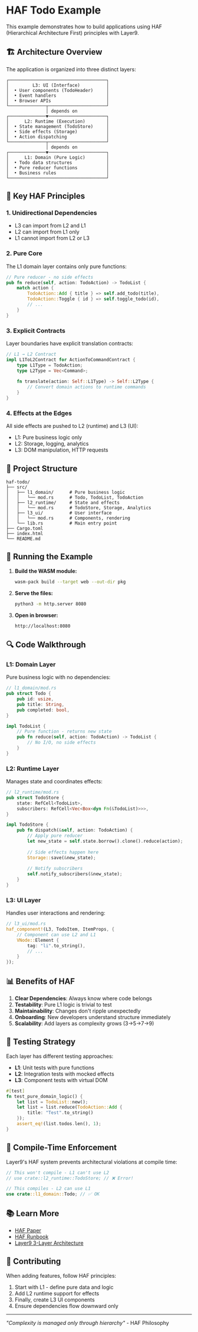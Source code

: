 # HAF Todo Example

This example demonstrates how to build applications using HAF (Hierarchical Architecture First) principles with Layer9.

## 🏗️ Architecture Overview

The application is organized into three distinct layers:

```
┌─────────────────────────────────────┐
│         L3: UI (Interface)          │
│  • User components (TodoHeader)     │
│  • Event handlers                   │
│  • Browser APIs                     │
└──────────────┬──────────────────────┘
               │ depends on
┌──────────────▼──────────────────────┐
│      L2: Runtime (Execution)        │
│  • State management (TodoStore)     │
│  • Side effects (Storage)           │
│  • Action dispatching               │
└──────────────┬──────────────────────┘
               │ depends on
┌──────────────▼──────────────────────┐
│      L1: Domain (Pure Logic)        │
│  • Todo data structures             │
│  • Pure reducer functions           │
│  • Business rules                   │
└─────────────────────────────────────┘
```

## 🎯 Key HAF Principles

### 1. **Unidirectional Dependencies**
- L3 can import from L2 and L1
- L2 can import from L1 only
- L1 cannot import from L2 or L3

### 2. **Pure Core**
The L1 domain layer contains only pure functions:
```rust
// Pure reducer - no side effects
pub fn reduce(self, action: TodoAction) -> TodoList {
    match action {
        TodoAction::Add { title } => self.add_todo(title),
        TodoAction::Toggle { id } => self.toggle_todo(id),
        // ...
    }
}
```

### 3. **Explicit Contracts**
Layer boundaries have explicit translation contracts:
```rust
// L1 → L2 Contract
impl L1ToL2Contract for ActionToCommandContract {
    type L1Type = TodoAction;
    type L2Type = Vec<Command>;
    
    fn translate(action: Self::L1Type) -> Self::L2Type {
        // Convert domain actions to runtime commands
    }
}
```

### 4. **Effects at the Edges**
All side effects are pushed to L2 (runtime) and L3 (UI):
- L1: Pure business logic only
- L2: Storage, logging, analytics
- L3: DOM manipulation, HTTP requests

## 📁 Project Structure

```
haf-todo/
├── src/
│   ├── l1_domain/      # Pure business logic
│   │   └── mod.rs      # Todo, TodoList, TodoAction
│   ├── l2_runtime/     # State and effects
│   │   └── mod.rs      # TodoStore, Storage, Analytics
│   ├── l3_ui/          # User interface
│   │   └── mod.rs      # Components, rendering
│   └── lib.rs          # Main entry point
├── Cargo.toml
├── index.html
└── README.md
```

## 🚀 Running the Example

1. **Build the WASM module:**
   ```bash
   wasm-pack build --target web --out-dir pkg
   ```

2. **Serve the files:**
   ```bash
   python3 -m http.server 8080
   ```

3. **Open in browser:**
   ```
   http://localhost:8080
   ```

## 🔍 Code Walkthrough

### L1: Domain Layer
Pure business logic with no dependencies:

```rust
// l1_domain/mod.rs
pub struct Todo {
    pub id: usize,
    pub title: String,
    pub completed: bool,
}

impl TodoList {
    // Pure function - returns new state
    pub fn reduce(self, action: TodoAction) -> TodoList {
        // No I/O, no side effects
    }
}
```

### L2: Runtime Layer
Manages state and coordinates effects:

```rust
// l2_runtime/mod.rs
pub struct TodoStore {
    state: RefCell<TodoList>,
    subscribers: RefCell<Vec<Box<dyn Fn(&TodoList)>>>,
}

impl TodoStore {
    pub fn dispatch(&self, action: TodoAction) {
        // Apply pure reducer
        let new_state = self.state.borrow().clone().reduce(action);
        
        // Side effects happen here
        Storage::save(&new_state);
        
        // Notify subscribers
        self.notify_subscribers(&new_state);
    }
}
```

### L3: UI Layer
Handles user interactions and rendering:

```rust
// l3_ui/mod.rs
haf_component!(L3, TodoItem, ItemProps, {
    // Component can use L2 and L1
    VNode::Element {
        tag: "li".to_string(),
        // ...
    }
});
```

## 📊 Benefits of HAF

1. **Clear Dependencies**: Always know where code belongs
2. **Testability**: Pure L1 logic is trivial to test
3. **Maintainability**: Changes don't ripple unexpectedly
4. **Onboarding**: New developers understand structure immediately
5. **Scalability**: Add layers as complexity grows (3→5→7→9)

## 🧪 Testing Strategy

Each layer has different testing approaches:

- **L1**: Unit tests with pure functions
- **L2**: Integration tests with mocked effects
- **L3**: Component tests with virtual DOM

```rust
#[test]
fn test_pure_domain_logic() {
    let list = TodoList::new();
    let list = list.reduce(TodoAction::Add { 
        title: "Test".to_string() 
    });
    assert_eq!(list.todos.len(), 1);
}
```

## 🔧 Compile-Time Enforcement

Layer9's HAF system prevents architectural violations at compile time:

```rust
// This won't compile - L1 can't use L2
// use crate::l2_runtime::TodoStore; // ❌ Error!

// This compiles - L2 can use L1
use crate::l1_domain::Todo; // ✅ OK
```

## 📚 Learn More

- [HAF Paper](../../PLAN/HAF_Paper_Composed.md)
- [HAF Runbook](../../PLAN/HAF_Runbook_Feynman_Composed.ko.md)
- [Layer9 3-Layer Architecture](../../PLAN/Layer9_3Layer_Architecture.md)

## 🤝 Contributing

When adding features, follow HAF principles:

1. Start with L1 - define pure data and logic
2. Add L2 runtime support for effects
3. Finally, create L3 UI components
4. Ensure dependencies flow downward only

---

*"Complexity is managed only through hierarchy"* - HAF Philosophy
